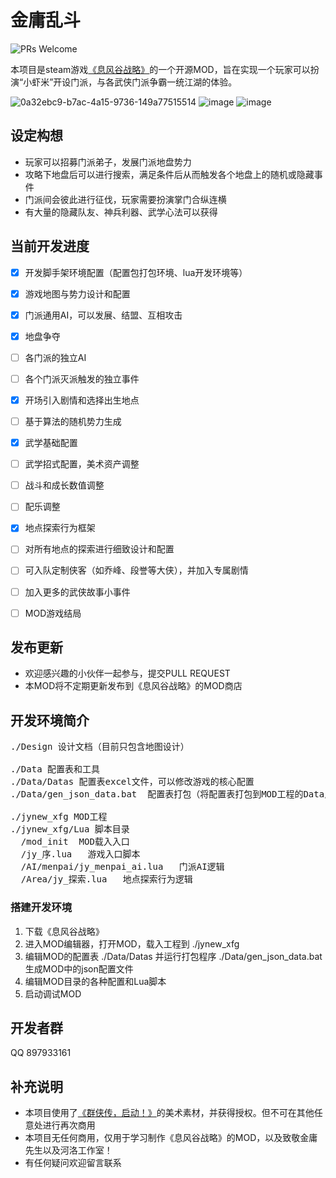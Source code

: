 # 金庸乱斗

![PRs Welcome](https://img.shields.io/badge/PRs-welcome-blue.svg)

本项目是steam游戏[《息风谷战略》](https://store.steampowered.com/app/2646320/_/)的一个开源MOD，旨在实现一个玩家可以扮演“小虾米”开设门派，与各武侠门派争霸一统江湖的体验。

![0a32ebc9-b7ac-4a15-9736-149a77515514](https://github.com/user-attachments/assets/4fa024cf-a4ee-4186-a927-11dcaa093936)
![image](https://github.com/user-attachments/assets/5fa4cce7-c821-45ce-8357-9e94b5fb22e3)
![image](https://github.com/user-attachments/assets/7f669076-d160-4b75-a2ee-f5e33a36cb4f)


## 设定构想

- 玩家可以招募门派弟子，发展门派地盘势力
- 攻略下地盘后可以进行搜索，满足条件后从而触发各个地盘上的随机或隐藏事件
- 门派间会彼此进行征伐，玩家需要扮演掌门合纵连横
- 有大量的隐藏队友、神兵利器、武学心法可以获得

## 当前开发进度

- [x] 开发脚手架环境配置（配置包打包环境、lua开发环境等）
- [x] 游戏地图与势力设计和配置
- [x] 门派通用AI，可以发展、结盟、互相攻击
- [x] 地盘争夺
- [ ] 各门派的独立AI
- [ ] 各个门派灭派触发的独立事件
- [x] 开场引入剧情和选择出生地点
- [ ] 基于算法的随机势力生成
- [x] 武学基础配置
- [ ] 武学招式配置，美术资产调整
- [ ] 战斗和成长数值调整
- [ ] 配乐调整
- [x] 地点探索行为框架
- [ ] 对所有地点的探索进行细致设计和配置
- [ ] 可入队定制侠客（如乔峰、段誉等大侠），并加入专属剧情
- [ ] 加入更多的武侠故事小事件
- [ ] MOD游戏结局


## 发布更新

- 欢迎感兴趣的小伙伴一起参与，提交PULL REQUEST
- 本MOD将不定期更新发布到《息风谷战略》的MOD商店


## 开发环境简介

<pre>
./Design 设计文档（目前只包含地图设计）

./Data 配置表和工具
./Data/Datas 配置表excel文件，可以修改游戏的核心配置
./Data/gen_json_data.bat  配置表打包（将配置表打包到MOD工程的Data/*.json）

./jynew_xfg MOD工程
./jynew_xfg/Lua 脚本目录
  /mod_init  MOD载入入口
  /jy_序.lua   游戏入口脚本
  /AI/menpai/jy_menpai_ai.lua   门派AI逻辑
  /Area/jy_探索.lua   地点探索行为逻辑
</pre>

### 搭建开发环境
1. 下载《息风谷战略》
2. 进入MOD编辑器，打开MOD，载入工程到 ./jynew_xfg
3. 编辑MOD的配置表 ./Data/Datas 并运行打包程序 ./Data/gen_json_data.bat生成MOD中的json配置文件
4. 编辑MOD目录的各种配置和Lua脚本
5. 启动调试MOD


## 开发者群

QQ 897933161 

## 补充说明

- 本项目使用了[《群侠传，启动！》](https://github.com/jynew/jynew)的美术素材，并获得授权。但不可在其他任意处进行再次商用
- 本项目无任何商用，仅用于学习制作《息风谷战略》的MOD，以及致敬金庸先生以及河洛工作室！
- 有任何疑问欢迎留言联系
